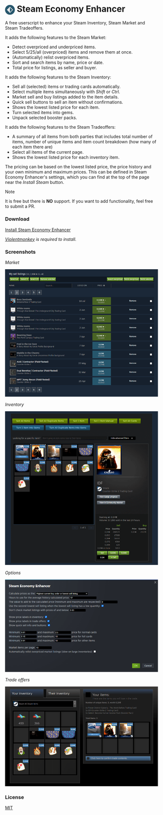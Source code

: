 # <img src="assets/icon.svg" width="32" align="center"> Steam Economy Enhancer

A free userscript to enhance your Steam Inventory, Steam Market and Steam Tradeoffers.

It adds the following features to the Steam Market:

*    Detect overpriced and underpriced items.
*    Select 5/25/all (overpriced) items and remove them at once.
*    (Automatically) relist overpriced items.
*    Sort and search items by name, price or date.
*    Total price for listings, as seller and buyer.

It adds the following features to the Steam Inventory:

*    Sell all (selected) items or trading cards automatically.
*    Select multiple items simultaneously with *Shift* or *Ctrl*.
*    Market sell and buy listings added to the item details.
*    Quick sell buttons to sell an item without confirmations.
*    Shows the lowest listed price for each item.
*    Turn selected items into gems.
*    Unpack selected booster packs.

It adds the following features to the Steam Tradeoffers:

*    A summary of all items from both parties that includes total number of items, number of unique items and item count breakdown (how many of each item there are)
*    Select all items of the current page.
*    Shows the lowest listed price for each inventory item.

The pricing can be based on the lowest listed price, the price history and your own minimum and maximum prices.
This can be defined in Steam Economy Enhancer's settings, which you can find at the top of the page near the *Install Steam* button.

> [!NOTE]  
> It is free but there is **NO** support. If you want to add functionality, feel free to submit a PR.

### Download

[Install Steam Economy Enhancer](https://raw.githubusercontent.com/Nuklon/Steam-Economy-Enhancer/master/code.user.js)

*[Violentmonkey](https://violentmonkey.github.io/) is required to install.*

### Screenshots


*Market*

![Market](assets/market.png)


*Inventory*

![Inventory](assets/inventory.png)


*Options*

![Options](assets/settings.png)


*Trade offers*

![Tradeoffers](assets/tradeoffer.png)


### License

[MIT](LICENSE)
